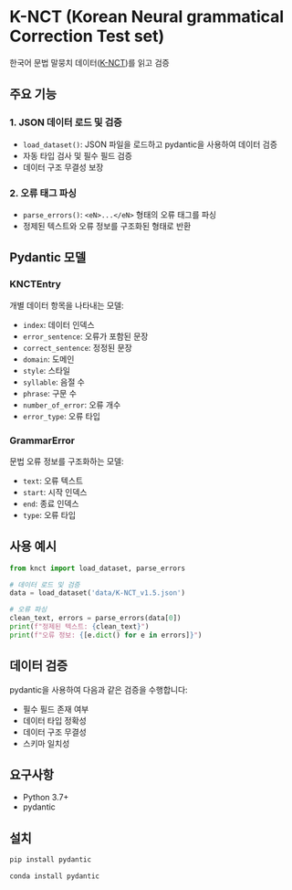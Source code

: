 # K-NCT (Korean Neural grammatical Correction Test set)

한국어 문법 말뭉치 데이터([K-NCT](https://seonminkoo.github.io))를 읽고 검증

## 주요 기능

### 1. JSON 데이터 로드 및 검증
- `load_dataset()`: JSON 파일을 로드하고 pydantic을 사용하여 데이터 검증
- 자동 타입 검사 및 필수 필드 검증
- 데이터 구조 무결성 보장

### 2. 오류 태그 파싱
- `parse_errors()`: `<eN>...</eN>` 형태의 오류 태그를 파싱
- 정제된 텍스트와 오류 정보를 구조화된 형태로 반환

## Pydantic 모델

### KNCTEntry
개별 데이터 항목을 나타내는 모델:
- `index`: 데이터 인덱스
- `error_sentence`: 오류가 포함된 문장
- `correct_sentence`: 정정된 문장
- `domain`: 도메인
- `style`: 스타일
- `syllable`: 음절 수
- `phrase`: 구문 수
- `number_of_error`: 오류 개수
- `error_type`: 오류 타입

### GrammarError
문법 오류 정보를 구조화하는 모델:
- `text`: 오류 텍스트
- `start`: 시작 인덱스
- `end`: 종료 인덱스
- `type`: 오류 타입

## 사용 예시

```python
from knct import load_dataset, parse_errors

# 데이터 로드 및 검증
data = load_dataset('data/K-NCT_v1.5.json')

# 오류 파싱
clean_text, errors = parse_errors(data[0])
print(f"정제된 텍스트: {clean_text}")
print(f"오류 정보: {[e.dict() for e in errors]}")
```

## 데이터 검증

pydantic을 사용하여 다음과 같은 검증을 수행합니다:
- 필수 필드 존재 여부
- 데이터 타입 정확성
- 데이터 구조 무결성
- 스키마 일치성

## 요구사항

- Python 3.7+
- pydantic

## 설치

```bash
pip install pydantic
```

```bash
conda install pydantic
```
